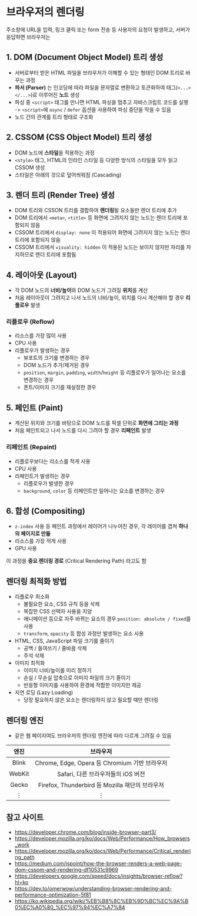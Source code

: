 # 브라우저의 렌더링
주소창에 URL을 입력, 링크 클릭 또는 form 전송 등 사용자의 요청이 발생하고, 서버가 응답하면 브라우저는
## 1. DOM (Document Object Model) 트리 생성
- 서버로부터 받은 HTML 파일을 브라우저가 이해할 수 있는 형태인 DOM 트리로 바꾸는 과정
- **파서 (Parser)** 는 인코딩에 따라 파일을 문자열로 변환하고 토큰화하여 태그(`<...></...>`)로 이루어진 **노드** 생성
- 파싱 중 `<script>` 태그를 만나면 HTML 파싱을 멈추고 자바스크립트 코드를 실행 -> `<script>`에 `async` / `defer` 옵션을 사용하여 파싱 중단을 막을 수 있음
- 노드 간의 관계를 트리 형태로 구조화
## 2. CSSOM (CSS Object Model) 트리 생성
- DOM 노드에 **스타일**을 적용하는 과정
- `<style>` 태그, HTML의 인라인 스타일 등 다양한 방식의 스타일을 모두 읽고 CSSOM 생성
- 스타일은 아래의 것으로 덮어씌워짐 (Cascading)
## 3. 렌더 트리 (Render Tree) 생성
- DOM 트리와 CSSON 트리를 결합하여 **렌더링**될 요소들만 렌더 트리에 추가
- DOM 트리에서 `<meta>`, `<title>` 등 화면에 그려지지 않는 노드는 렌더 트리에 포함되지 않음
- CSSOM 트리에서 `display: none` 이 적용되어 화면에 그려지지 않는 노드는 렌더 트리에 포함되지 않음
- CSSOM 트리에서 `visuality: hidden` 이 적용된 노드는 보이지 않지만 자리를 차지하므로 렌더 트리에 포함됨
## 4. 레이아웃 (Layout)
- 각 DOM 노드의 **너비/높이**와 DOM 노드가 그려질 **위치**를 계산
- 처음 레이아웃이 그려지고 나서 노드의 너비/높이, 위치를 다시 계산해야 할 경우 **리플로우** 발생
### 리플로우 (Reflow)
- 리소스를 가장 많이 사용
- CPU 사용
- 리플로우가 발생하는 경우
    - 뷰포트의 크기를 변경하는 경우
    - DOM 노드가 추가/제거된 경우
    - `position`, `margin`, `padding`, `width`/`height` 등 리플로우가 일어나는 요소를 변경하는 경우
    - 폰트/이미지 크기를 재설정한 경우
## 5. 페인트 (Paint)
- 계산된 위치와 크기를 바탕으로 DOM 노드를 픽셀 단위로 **화면에 그리는 과정**
- 처음 페인트되고 나서 노드를 다시 그려야 할 경우 **리페인트** 발생
### 리페인트 (Repaint)
- 리플로우보다는 리소스를 적게 사용
- CPU 사용
- 리페인트가 발생하는 경우
    - 리플로우가 발생한 경우
    - `background`, `color` 등 리페인트만 일어나는 요소를 변경하는 경우
## 6. 합성 (Compositing)
- `z-index` 사용 등 페인트 과정에서 레이어가 나누어진 경우, 각 레이어를 겹쳐 **하나의 페이지로 만듦**
- 리소스를 가장 적게 사용
- GPU 사용

이 과정을 **중요 렌더링 경로** (Critical Rendering Path) 라고도 함

## 렌더링 최적화 방법
- 리플로우 최소화
    - 불필요한 요소, CSS 규칙 등을 삭제
    - 복잡한 CSS 선택자 사용을 지양
    - 애니메이션 등으로 자주 바뀌는 요소의 경우 `position: absolute / fixed`를 사용
    - `transform`, `opacity` 등 합성 과정만 발생하는 요소 사용
- HTML, CSS, JavaScript 파일 크기를 줄이기
    - 공백 / 들여쓰기 / 줄바꿈 삭제
    - 주석 삭제
- 이미지 최적화
    - 이미지 너비/높이를 미리 정하기
    - 손실 / 무손실 압축으로 이미지 파일의 크기 줄이기
    - 반응형 이미지를 사용하여 환경에 적합한 이미지만 제공
- 지연 로딩 (Lazy Loading)
    - 당장 필요하지 않은 요소는 렌더링하지 않고 필요할 때만 렌더링

## 렌더링 엔진
- 같은 웹 페이지여도 브라우저의 렌더링 엔진에 따라 다르게 그려질 수 있음

|엔진|브라우저|
|:-:|:-:|
|Blink|Chrome, Edge, Opera 등 Chromium 기반 브라우저|
|WebKit|Safari, 다른 브라우저들의 iOS 버전|
|Gecko|Firefox, Thunderbird 등 Mozilla 재단의 브라우저|
|⋮|⋮|

## 참고 사이트
- https://developer.chrome.com/blog/inside-browser-part3/
- https://developer.mozilla.org/ko/docs/Web/Performance/How_browsers_work
- https://developer.mozilla.org/ko/docs/Web/Performance/Critical_rendering_path
- https://medium.com/jspoint/how-the-browser-renders-a-web-page-dom-cssom-and-rendering-df10531c9969
- https://developers.google.com/speed/docs/insights/browser-reflow?hl=ko
- https://dev.to/omerwow/understanding-browser-rendering-and-performance-optimization-5f81
- https://ko.wikipedia.org/wiki/%EB%B8%8C%EB%9D%BC%EC%9A%B0%EC%A0%80_%EC%97%94%EC%A7%84